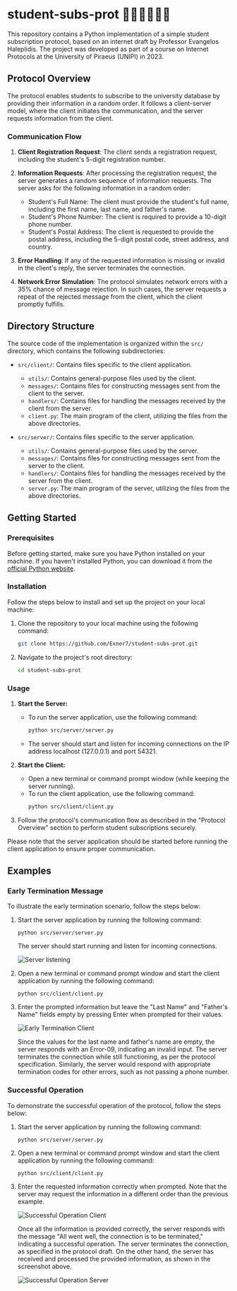 # student-subs-prot 👩🏻‍🎓👨🏾‍🎓

This repository contains a Python implementation of a simple student subscription protocol, based on an internet draft by Professor Evangelos Haleplidis. The project was developed as part of a course on Internet Protocols at the University of Piraeus (UNIPI) in 2023.

## Protocol Overview

The protocol enables students to subscribe to the university database by providing their information in a random order. It follows a client-server model, where the client initiates the communication, and the server requests information from the client.

### Communication Flow

1. **Client Registration Request**: The client sends a registration request, including the student's 5-digit registration number.

2. **Information Requests**: After processing the registration request, the server generates a random sequence of information requests. The server asks for the following information in a random order:

    - Student's Full Name: The client must provide the student's full name, including the first name, last name, and father's name.
    - Student's Phone Number: The client is required to provide a 10-digit phone number.
    - Student's Postal Address: The client is requested to provide the postal address, including the 5-digit postal code, street address, and country.

3. **Error Handling**: If any of the requested information is missing or invalid in the client's reply, the server terminates the connection.

4. **Network Error Simulation**: The protocol simulates network errors with a 35% chance of message rejection. In such cases, the server requests a repeat of the rejected message from the client, which the client promptly fulfills.

## Directory Structure

The source code of the implementation is organized within the `src/` directory, which contains the following subdirectories:

-   `src/client/`: Contains files specific to the client application.

    -   `utils/`: Contains general-purpose files used by the client.
    -   `messages/`: Contains files for constructing messages sent from the client to the server.
    -   `handlers/`: Contains files for handling the messages received by the client from the server.
    -   `client.py`: The main program of the client, utilizing the files from the above directories.

-   `src/server/`: Contains files specific to the server application.
    -   `utils/`: Contains general-purpose files used by the server.
    -   `messages/`: Contains files for constructing messages sent from the server to the client.
    -   `handlers/`: Contains files for handling the messages received by the server from the client.
    -   `server.py`: The main program of the server, utilizing the files from the above directories.

## Getting Started

### Prerequisites

Before getting started, make sure you have Python installed on your machine. If you haven't installed Python, you can download it from the [official Python website](https://www.python.org/downloads/).

### Installation

Follow the steps below to install and set up the project on your local machine:

1. Clone the repository to your local machine using the following command:

    ```bash
    git clone https://github.com/Exner7/student-subs-prot.git
    ```

2. Navigate to the project's root directory:

    ```bash
    cd student-subs-prot
    ```

### Usage

1. **Start the Server:**

    - To run the server application, use the following command:
        ```bash
        python src/server/server.py
        ```
    - The server should start and listen for incoming connections on the IP address localhost (127.0.0.1) and port 54321.

2. **Start the Client:**

    - Open a new terminal or command prompt window (while keeping the server running).
    - To run the client application, use the following command:
        ```bash
        python src/client/client.py
        ```

3. Follow the protocol's communication flow as described in the "Protocol Overview" section to perform student subscriptions securely.

Please note that the server application should be started before running the client application to ensure proper communication.

## Examples

### Early Termination Message

To illustrate the early termination scenario, follow the steps below:

1. Start the server application by running the following command:

    ```
    python src/server/server.py
    ```

    The server should start running and listen for incoming connections.

    ![Server listening](./images/server_listening.PNG)

2. Open a new terminal or command prompt window and start the client application by running the following command:

    ```
    python src/client/client.py
    ```

3. Enter the prompted information but leave the "Last Name" and "Father's Name" fields empty by pressing Enter when prompted for their values.

    ![Early Termination Client](./images/early-termination_client.PNG)

    Since the values for the last name and father's name are empty, the server responds with an Error-09, indicating an invalid input. The server terminates the connection while still functioning, as per the protocol specification. Similarly, the server would respond with appropriate termination codes for other errors, such as not passing a phone number.

### Successful Operation

To demonstrate the successful operation of the protocol, follow the steps below:

1. Start the server application by running the following command:

    ```
    python src/server/server.py
    ```

2. Open a new terminal or command prompt window and start the client application by running the following command:

    ```
    python src/client/client.py
    ```

3. Enter the requested information correctly when prompted. Note that the server may request the information in a different order than the previous example.

    ![Successful Operation Client](./images/successful-operation_client.PNG)

    Once all the information is provided correctly, the server responds with the message "All went well, the connection is to be terminated," indicating a successful operation. The server terminates the connection, as specified in the protocol draft. On the other hand, the server has received and processed the provided information, as shown in the screenshot above.

    ![Successful Operation Server](./images/successful-operation_server.PNG)
